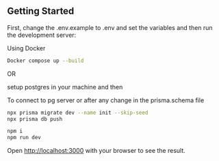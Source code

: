 ## Getting Started

First, change the .env.example to .env and set the variables and then run the development server:

Using Docker
```bash
Docker compose up --build
```

OR

setup postgres in your machine and then

To connect to pg server or after any change in the prisma.schema file
```bash
npx prisma migrate dev --name init --skip-seed
npx prisma db push
```

```bash
npm i
npm run dev
```

Open [http://localhost:3000](http://localhost:5000) with your browser to see the result.